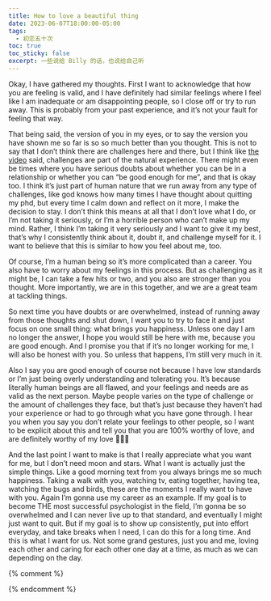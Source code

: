 ```yaml
---
title: How to love a beautiful thing
date: 2023-06-07T18:00:00-05:00
tags:
  - 初恋五十次
toc: true
toc_sticky: false
excerpt: 一些说给 Billy 的话，也说给自己听
---
```


Okay, I have gathered my thoughts. First I want to acknowledge that how you are feeling is valid, and I have definitely had similar feelings where I feel like I am inadequate or am disappointing people, so I close off or try to run away. This is probably from your past experience, and it’s not your fault for feeling that way. 

That being said, the version of you in my eyes, or to say the version you have shown me so far is so so much better than you thought. This is not to say that I don’t think there are challenges here and there, but I think like [the video](https://youtu.be/PWLu5bVCY8A?fbclid=IwAR20pDmX_X6NyV_jFimw8XStUH-2MyXs8q74RDkrU_UL7l8CTkKiZaQ3Wnc) said, challenges are part of the natural experience. There might even be times where you have serious doubts about whether you can be in a relationship or whether you can “be good enough for me”, and that is okay too. I think it’s just part of human nature that we run away from any type of challenges, like god knows how many times I have thought about quitting my phd, but every time I calm down and reflect on it more, I make the decision to stay. I don’t think this means at all that I don’t love what I do, or I’m not taking it seriously, or I’m a horrible person who can’t make up my mind. Rather, I think I’m taking it very seriously and I want to give it my best, that’s why I consistently think about it, doubt it, and challenge myself for it. I want to believe that this is similar to how you feel about me, too. 

Of course, I’m a human being so it’s more complicated than a career. You also have to worry about my feelings in this process. But as challenging as it might be, I can take a few hits or two, and you also are stronger than you thought. More importantly, we are in this together, and we are a great team at tackling things. 

So next time you have doubts or are overwhelmed, instead of running away from those thoughts and shut down, I want you to try to face it and just focus on one small thing: what brings you happiness. Unless one day I am no longer the answer, I hope you would still be here with me, because you are good enough. And I promise you that if it’s no longer working for me, I will also be honest with you. So unless that happens, I’m still very much in it.

Also I say you are good enough of course not because I have low standards or I’m just being overly understanding and tolerating you. It’s because literally human beings are all flawed, and your feelings and needs are as valid as the next person. Maybe people varies on the type of challenge or the amount of challenges they face, but that’s just because they haven’t had your experience or had to go through what you have gone through. I hear you when you say you don’t relate your feelings to other people, so I want to be explicit about this and tell you that you are 100% worthy of love, and are definitely worthy of my love 💜💜💜

And the last point I want to make is that I really appreciate what you want for me, but I don’t need moon and stars. What I want is actually just the simple things. Like a good morning text from you always brings me so much happiness. Taking a walk with you, watching tv, eating together, having tea, watching the bugs and birds, these are the moments I really want to have with you. Again I’m gonna use my career as an example. If my goal is to become THE most successful psychologist in the field, I’m gonna be so overwhelmed and I can never live up to that standard, and eventually I might just want to quit. But if my goal is to show up consistently, put into effort everyday, and take breaks when I need, I can do this for a long time. And this is what I want for us. Not some grand gestures, just you and me, loving each other and caring for each other one day at a time, as much as we can depending on the day.

{% comment %}


{% endcomment %}

